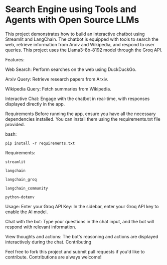 # Search Engine using Tools and Agents with Open Source LLMs

This project demonstrates how to build an interactive chatbot using Streamlit and LangChain. The chatbot is equipped with tools to search the web, retrieve information from Arxiv and Wikipedia, and respond to user queries. This project uses the Llama3-8b-8192 model through the Groq API.

Features:

Web Search: Perform searches on the web using DuckDuckGo.

Arxiv Query: Retrieve research papers from Arxiv.

Wikipedia Query: Fetch summaries from Wikipedia.

Interactive Chat: Engage with the chatbot in real-time, with responses displayed directly in the app.

Requirements
Before running the app, ensure you have all the necessary dependencies installed. You can install them using the requirements.txt file provided.

bash:

    pip install -r requirements.txt


Requirements:

    streamlit

    langchain

    langchain_groq

    langchain_community

    python-dotenv


Usage:
Enter your Groq API Key: In the sidebar, enter your Groq API key to enable the AI model.

Chat with the bot: Type your questions in the chat input, and the bot will respond with relevant information.

View thoughts and actions: The bot's reasoning and actions are displayed interactively during the chat.
Contributing

Feel free to fork this project and submit pull requests if you'd like to contribute. Contributions are always welcome!

